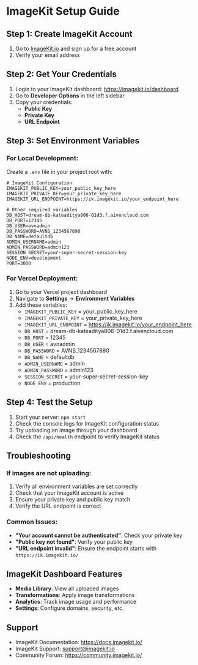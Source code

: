 # ImageKit Setup Guide

## Step 1: Create ImageKit Account
1. Go to [ImageKit.io](https://imagekit.io) and sign up for a free account
2. Verify your email address

## Step 2: Get Your Credentials
1. Login to your ImageKit dashboard: https://imagekit.io/dashboard
2. Go to **Developer Options** in the left sidebar
3. Copy your credentials:
   - **Public Key**
   - **Private Key** 
   - **URL Endpoint**

## Step 3: Set Environment Variables

### For Local Development:
Create a `.env` file in your project root with:

```env
# ImageKit Configuration
IMAGEKIT_PUBLIC_KEY=your_public_key_here
IMAGEKIT_PRIVATE_KEY=your_private_key_here
IMAGEKIT_URL_ENDPOINT=https://ik.imagekit.io/your_endpoint_here

# Other required variables
DB_HOST=dream-db-kateaditya806-01d3.f.aivencloud.com
DB_PORT=12345
DB_USER=avnadmin
DB_PASSWORD=AVNS_1234567890
DB_NAME=defaultdb
ADMIN_USERNAME=admin
ADMIN_PASSWORD=admin123
SESSION_SECRET=your-super-secret-session-key
NODE_ENV=development
PORT=3000
```

### For Vercel Deployment:
1. Go to your Vercel project dashboard
2. Navigate to **Settings** → **Environment Variables**
3. Add these variables:
   - `IMAGEKIT_PUBLIC_KEY` = your_public_key_here
   - `IMAGEKIT_PRIVATE_KEY` = your_private_key_here
   - `IMAGEKIT_URL_ENDPOINT` = https://ik.imagekit.io/your_endpoint_here
   - `DB_HOST` = dream-db-kateaditya806-01d3.f.aivencloud.com
   - `DB_PORT` = 12345
   - `DB_USER` = avnadmin
   - `DB_PASSWORD` = AVNS_1234567890
   - `DB_NAME` = defaultdb
   - `ADMIN_USERNAME` = admin
   - `ADMIN_PASSWORD` = admin123
   - `SESSION_SECRET` = your-super-secret-session-key
   - `NODE_ENV` = production

## Step 4: Test the Setup
1. Start your server: `npm start`
2. Check the console logs for ImageKit configuration status
3. Try uploading an image through your dashboard
4. Check the `/api/health` endpoint to verify ImageKit status

## Troubleshooting

### If images are not uploading:
1. Verify all environment variables are set correctly
2. Check that your ImageKit account is active
3. Ensure your private key and public key match
4. Verify the URL endpoint is correct

### Common Issues:
- **"Your account cannot be authenticated"**: Check your private key
- **"Public key not found"**: Verify your public key
- **"URL endpoint invalid"**: Ensure the endpoint starts with `https://ik.imagekit.io/`

## ImageKit Dashboard Features
- **Media Library**: View all uploaded images
- **Transformations**: Apply image transformations
- **Analytics**: Track image usage and performance
- **Settings**: Configure domains, security, etc.

## Support
- ImageKit Documentation: https://docs.imagekit.io/
- ImageKit Support: support@imagekit.io
- Community Forum: https://community.imagekit.io/ 